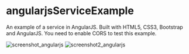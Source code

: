 # angularjsServiceExample
An example of a service in AngularJS. 
Built with HTML5, CSS3, Bootstrap and AngularJS.
You need to enable CORS to test this example.

![screenshot_angularjs](https://cloud.githubusercontent.com/assets/15845482/19024954/6ba1eff4-8910-11e6-8627-4d7fbfb7848b.png)
![screenshot2_angularjs](https://cloud.githubusercontent.com/assets/15845482/19024955/71a15a98-8910-11e6-83e8-dfa65ea8b333.png)
